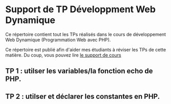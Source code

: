 # Support de TP Développment Web Dynamique 

Ce répertoire contient tout les TPs réalisés dans le cours de développement Web Dynamique (Programmation Web avec PHP).

Ce répertoire est publié afin d'aider mes étudiants à réviser les TPs de cette matière. Du coup, vous pouvez lire [le support de cours](https://fr.slideshare.net/adieng/php1-les-fondamentaux?fbclid=IwAR1MrLmq2x9TT40JgVZRmQmb_lTVLsLTSWlucPELtSCEN5Fz_9p2Sheicv4)

## TP 1 : utilser les variables/la fonction echo de PHP.
## TP 2 : utilser et déclarer les constantes en PHP.


